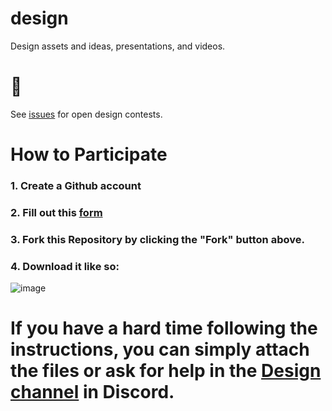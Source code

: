 # design
Design assets and ideas, presentations, and videos. 

# 🎁
See [issues](https://github.com/cure-dao/design/issues) for open design contests. 

# How to Participate

### 1. Create a Github account
### 2. Fill out this [form](https://notionforms.io/forms/join-curedao)
### 3. Fork this Repository by clicking the "Fork" button above.
### 4. Download it like so:
![image](https://user-images.githubusercontent.com/2808553/156827145-935dc080-2b1a-4233-b696-4fec8874e300.png)


# If you have a hard time following the instructions, you can simply attach the files or ask for help in the [Design channel](https://discord.gg/hsEuJbWuQn) in Discord.

